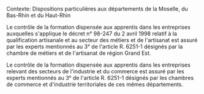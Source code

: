 Contexte: Dispositions particulières aux départements de la Moselle, du Bas-Rhin et du Haut-Rhin

Le contrôle de la formation dispensée aux apprentis dans les entreprises auxquelles s'applique le décret n° 98-247 du 2 avril 1998 relatif à la qualification artisanale et au secteur des métiers et de l'artisanat est assuré par les experts mentionnés au 3° de l'article R. 6251-1 désignés par la chambre de métiers et de l'artisanat de région Grand Est.

Le contrôle de la formation dispensée aux apprentis dans les entreprises relevant des secteurs de l'industrie et du commerce est assuré par les experts mentionnés au 3° de l'article R. 6251-1 désignés par les chambres de commerce et d'industrie territoriales de ces mêmes départements.